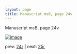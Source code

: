 ```yaml
---
layout: page
title: Manuscript msB, page 24v
---
```


Manuscript msB, page 24v

[![image](http://www.homermultitext.org/iipsrv?OBJ=IIP,1.0&FIF=/project/homer/pyramidal/deepzoom/hmt/vbbifolio/v1/vb_24v_25r.tif&WID=100&CVT=JPEG)](http://www.homermultitext.org/ict2/?urn=urn:cite2:hmt:vbbifolio.v1:vb_24v_25r)

prev:  [24r](../24r) | next:  [25r](../25r)

